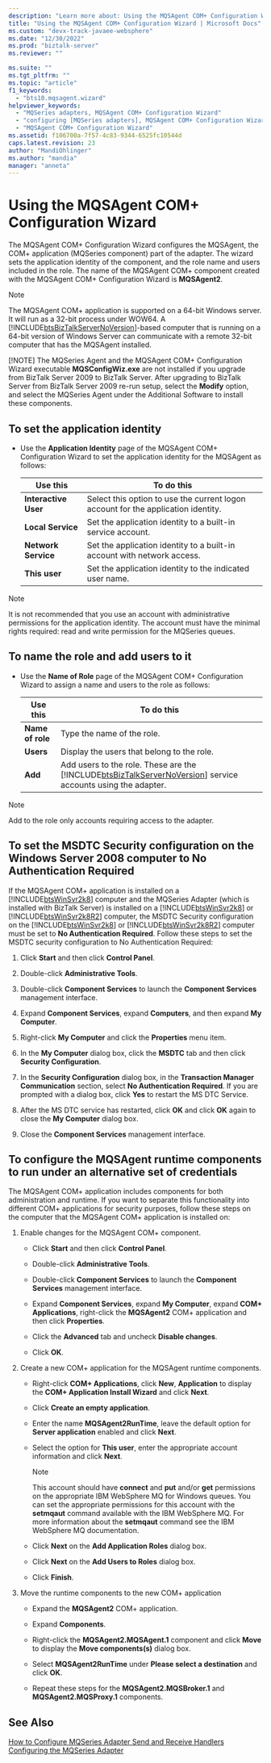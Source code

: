 ```yaml
---
description: "Learn more about: Using the MQSAgent COM+ Configuration Wizard"
title: "Using the MQSAgent COM+ Configuration Wizard | Microsoft Docs"
ms.custom: "devx-track-javaee-websphere"
ms.date: "12/30/2022"
ms.prod: "biztalk-server"
ms.reviewer: ""

ms.suite: ""
ms.tgt_pltfrm: ""
ms.topic: "article"
f1_keywords: 
  - "bts10.mqsagent.wizard"
helpviewer_keywords: 
  - "MQSeries adapters, MQSAgent COM+ Configuration Wizard"
  - "configuring [MQSeries adapters], MQSAgent COM+ Configuration Wizard"
  - "MQSAgent COM+ Configuration Wizard"
ms.assetid: f106700a-7f57-4c83-9344-6525fc10544d
caps.latest.revision: 23
author: "MandiOhlinger"
ms.author: "mandia"
manager: "anneta"
---
```

# Using the MQSAgent COM+ Configuration Wizard
The MQSAgent COM+ Configuration Wizard configures the MQSAgent, the COM+ application (MQSeries component) part of the adapter. The wizard sets the application identity of the component, and the role name and users included in the role. The name of the MQSAgent COM+ component created with the MQSAgent COM+ Configuration Wizard is **MQSAgent2**.  

> [!NOTE]
>  The MQSAgent COM+ application is supported on a 64-bit Windows server. It will run as a 32-bit process under WOW64. A [!INCLUDE[btsBizTalkServerNoVersion](../includes/btsbiztalkservernoversion-md.md)]-based computer that is running on a 64-bit version of Windows Server can communicate with a remote 32-bit computer that has the MQSAgent installed.  
> 
> [!NOTE]
>  The MQSeries Agent and the MQSAgent COM+ Configuration Wizard executable **MQSConfigWiz.exe** are not installed if you upgrade from BizTalk Server 2009 to BizTalk Server. After upgrading to BizTalk Server from BizTalk Server 2009 re-run setup, select the **Modify** option, and select the MQSeries Agent under the Additional Software to install these components.  

## To set the application identity  

-   Use the **Application Identity** page of the MQSAgent COM+ Configuration Wizard to set the application identity for the MQSAgent as follows:  

    |Use this|To do this|  
    |--------------|----------------|  
    |**Interactive User**|Select this option to use the current logon account for the application identity.|  
    |**Local Service**|Set the application identity to a built-in service account.|  
    |**Network Service**|Set the application identity to a built-in account with network access.|  
    |**This user**|Set the application identity to the indicated user name.|  

> [!NOTE]
>  It is not recommended that you use an account with administrative permissions for the application identity. The account must have the minimal rights required: read and write permission for the MQSeries queues.  

## To name the role and add users to it  

- Use the **Name of Role** page of the MQSAgent COM+ Configuration Wizard  to assign a name and users to the role as follows:  


  |     Use this     |                                                                         To do this                                                                          |
  |------------------|-------------------------------------------------------------------------------------------------------------------------------------------------------------|
  | **Name of role** |                                                                 Type the name of the role.                                                                  |
  |    **Users**     |                                                         Display the users that belong to the role.                                                          |
  |     **Add**      | Add users to the role. These are the [!INCLUDE[btsBizTalkServerNoVersion](../includes/btsbiztalkservernoversion-md.md)] service accounts using the adapter. |

> [!NOTE]
>  Add to the role only accounts requiring access to the adapter.  

## To set the MSDTC Security configuration on the Windows Server 2008 computer to No Authentication Required  
 If the MQSAgent COM+ application is installed on a [!INCLUDE[btsWinSvr2k8](../includes/btswinsvr2k8-md.md)] computer and the MQSeries Adapter (which is installed with BizTalk Server) is installed on a [!INCLUDE[btsWinSvr2k8](../includes/btswinsvr2k8-md.md)] or [!INCLUDE[btsWinSvr2k8R2](../includes/btswinsvr2k8r2-md.md)] computer, the MSDTC Security configuration on the [!INCLUDE[btsWinSvr2k8](../includes/btswinsvr2k8-md.md)] or [!INCLUDE[btsWinSvr2k8R2](../includes/btswinsvr2k8r2-md.md)] computer must be set to **No Authentication Required**. Follow these steps to set the MSDTC security configuration to No Authentication Required:  

1.  Click **Start** and then click **Control Panel**.  

2.  Double-click **Administrative Tools**.  

3.  Double-click **Component Services** to launch the **Component Services** management interface.  

4.  Expand **Component Services**, expand **Computers**, and then expand **My Computer**.  

5.  Right-click **My Computer** and click the **Properties** menu item.  

6.  In the **My Computer** dialog box, click the **MSDTC** tab and then click **Security Configuration**.  

7.  In the **Security Configuration** dialog box, in the **Transaction Manager Communication** section, select **No Authentication Required**. If you are prompted with a dialog box, click **Yes** to restart the MS DTC Service.  

8.  After the MS DTC service has restarted, click **OK** and click **OK** again to close the **My Computer** dialog box.  

9. Close the **Component Services** management interface.  

## To configure the MQSAgent runtime components to run under an alternative set of credentials  
 The MQSAgent COM+ application includes components for both administration and runtime. If you want to separate this functionality into different COM+ applications for security purposes, follow these steps on the computer that the MQSAgent COM+ application is installed on:  

1.  Enable changes for the MQSAgent COM+ component.  

    -   Click **Start** and then click **Control Panel**.  

    -   Double-click **Administrative Tools**.  

    -   Double-click **Component Services** to launch the **Component Services** management interface.  

    -   Expand **Component Services**, expand **My Computer**, expand **COM+ Applications**, right-click the **MQSAgent2** COM+ application and then click **Properties**.  

    -   Click the **Advanced** tab and uncheck **Disable changes**.  

    -   Click **OK**.  

2.  Create a new COM+ application for the MQSAgent runtime components.  

    -   Right-click **COM+ Applications**, click **New**, **Application** to display the **COM+ Application Install Wizard** and click **Next**.  

    -   Click **Create an empty application**.  

    -   Enter the name **MQSAgent2RunTime**, leave the default option for **Server application** enabled and click **Next**.  

    -   Select the option for **This user**, enter the appropriate account information and click **Next**.  

        > [!NOTE]
        >  This account should have **connect** and **put** and/or **get** permissions on the appropriate IBM WebSphere MQ for Windows queues. You can set the appropriate permissions for this account with the **setmqaut** command available with the IBM WebSphere MQ. For more information about the **setmqaut** command see the IBM WebSphere MQ documentation.  

    -   Click **Next** on the **Add Application Roles** dialog box.  

    -   Click **Next** on the **Add Users to Roles** dialog box.  

    -   Click **Finish**.  

3.  Move the runtime components to the new COM+ application  

    -   Expand the **MQSAgent2** COM+ application.  

    -   Expand **Components**.  

    -   Right-click the **MQSAgent2.MQSAgent.1** component and click **Move** to display the **Move components(s)** dialog box.  

    -   Select **MQSAgent2RunTime** under **Please select a destination** and click **OK**.  

    -   Repeat these steps for the **MQSAgent2.MQSBroker.1** and **MQSAgent2.MQSProxy.1** components.  

## See Also  
 [How to Configure MQSeries Adapter Send and Receive Handlers](../core/how-to-configure-mqseries-adapter-send-and-receive-handlers.md)   
 [Configuring the MQSeries Adapter](../core/configuring-the-mqseries-adapter.md)
